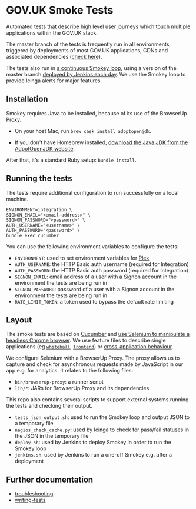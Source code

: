 # GOV.UK Smoke Tests

Automated tests that describe high level user journeys which touch multiple
applications within the GOV.UK stack.

The master branch of the tests is frequently run in all environments, triggered by deployments of most GOV.UK applications, CDNs and associated dependencies ([check here](https://github.com/alphagov/govuk-puppet/search?l=HTML%2BERB&q=smokey)).

The tests also run in [a continuous Smokey loop](https://github.com/alphagov/govuk-puppet/blob/master/modules/monitoring/templates/smokey-loop.conf), using a version of the master branch [deployed by Jenkins each day](https://github.com/alphagov/govuk-puppet/blob/master/modules/govuk_jenkins/templates/jobs/smokey_deploy.yaml.erb). We use the Smokey loop to provide Icinga alerts for major features.

## Installation

Smokey requires Java to be installed, because of its use of the BrowserUp Proxy.

- On your host Mac, run `brew cask install adoptopenjdk`.

- If you don't have Homebrew installed, [download the Java JDK from the AdpotOpenJDK website](https://adoptopenjdk.net/).

After that, it's a standard Ruby setup: `bundle install`.

## Running the tests

The tests require additional configuration to run successfully on a local machine.

```
ENVIRONMENT=integration \
SIGNON_EMAIL="<email-address>" \
SIGNON_PASSWORD="<password>" \
AUTH_USERNAME="<username>" \
AUTH_PASSWORD="<password>" \
bundle exec cucumber
```

You can use the following environment variables to configure the tests:

* `ENVIRONMENT`: used to set environment variables for [Plek](https://github.com/alphagov/plek)
* `AUTH_USERNAME`: the HTTP Basic auth username (required for Integration)
* `AUTH_PASSWORD`: the HTTP Basic auth password (required for Integration)
* `SIGNON_EMAIL`: email address of a user with a Signon account in the environment the tests are being run in
* `SIGNON_PASSWORD`: password of a user with a Signon account in the environment the tests are being run in
* `RATE_LIMIT_TOKEN`: a token used to bypass the default rate limiting

## Layout

The smoke tests are based on [Cucumber](https://cucumber.io/) and [use Selenium to manipulate a headless Chrome browser](features/support/env.rb). We use feature
files to describe single applications (eg
[`whitehall`](https://github.com/alphagov/whitehall),
[`frontend`](https://github.com/alphagov/frontend)) or [cross-application behaviour](features/gov_uk.feature).

We configure Selenium with a BrowserUp Proxy. The proxy allows us to capture and check for asynchronous requests made by JavaScript in our app e.g. for analytics. It relates to the following files:

* `bin/browserup-proxy`: a runner script
* `lib/*`: JARs for BrowserUp Proxy and its dependencies

This repo also contains several scripts to support external systems running the tests and checking their output.

* `tests_json_output.sh`: used to run the Smokey loop and output JSON to a temporary file
* `nagios_check_cache.py`: used by Icinga to check for pass/fail statuses in the JSON in the temporary file
* `deploy.sh`: used by Jenkins to deploy Smokey in order to run the Smokey loop
* `jenkins.sh`: used by Jenkins to run a one-off Smokey e.g. after a deployment

## Further documentation

- [troubleshooting](docs/troubleshooting.md)
- [writing-tests](docs/writing-tests.md)
